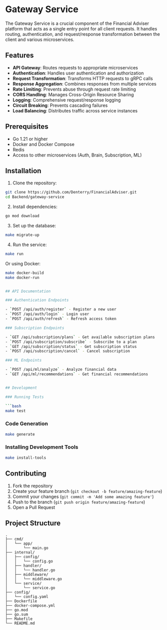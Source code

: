 # Gateway Service

The Gateway Service is a crucial component of the Financial Adviser platform that acts as a single entry point for all client requests. It handles routing, authentication, and request/response transformation between the client and various microservices.

## Features

- **API Gateway**: Routes requests to appropriate microservices
- **Authentication**: Handles user authentication and authorization
- **Request Transformation**: Transforms HTTP requests to gRPC calls
- **Response Aggregation**: Combines responses from multiple services
- **Rate Limiting**: Prevents abuse through request rate limiting
- **CORS Handling**: Manages Cross-Origin Resource Sharing
- **Logging**: Comprehensive request/response logging
- **Circuit Breaking**: Prevents cascading failures
- **Load Balancing**: Distributes traffic across service instances

## Prerequisites

- Go 1.21 or higher
- Docker and Docker Compose
- Redis
- Access to other microservices (Auth, Brain, Subscription, ML)

## Installation

1. Clone the repository:
```bash
git clone https://github.com/Denterry/FinancialAdviser.git
cd Backend/gateway-service
```

2. Install dependencies:
```bash
go mod download
```

3. Set up the database:
```bash
make migrate-up
```

4. Run the service:
```bash
make run
```

Or using Docker:
```bash
make docker-build
make docker-run


## API Documentation

### Authentication Endpoints

- `POST /api/auth/register` - Register a new user
- `POST /api/auth/login` - Login user
- `POST /api/auth/refresh` - Refresh access token

### Subscription Endpoints

- `GET /api/subscription/plans` - Get available subscription plans
- `POST /api/subscription/subscribe` - Subscribe to a plan
- `GET /api/subscription/status` - Get subscription status
- `POST /api/subscription/cancel` - Cancel subscription

### ML Endpoints

- `POST /api/ml/analyze` - Analyze financial data
- `GET /api/ml/recommendations` - Get financial recommendations


## Development

### Running Tests

```bash
make test
```

### Code Generation

```bash
make generate
```

### Installing Development Tools

```bash
make install-tools
```

## Contributing

1. Fork the repository
2. Create your feature branch (`git checkout -b feature/amazing-feature`)
3. Commit your changes (`git commit -m 'Add some amazing feature'`)
4. Push to the branch (`git push origin feature/amazing-feature`)
5. Open a Pull Request


## Project Structure

```
.
├── cmd/
│   └── app/
│       └── main.go
├── internal/
│   ├── config/
│   │   └── config.go
│   ├── handler/
│   │   └── handler.go
│   ├── middleware/
│   │   └── middleware.go
│   └── service/
│       └── service.go
├── config/
│   └── config.yaml
├── Dockerfile
├── docker-compose.yml
├── go.mod
├── go.sum
├── Makefile
└── README.md
```